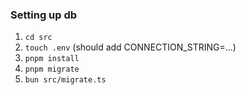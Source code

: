 ### Setting up db

1. `cd src`
2. `touch .env` (should add CONNECTION_STRING=...)
3. `pnpm install`
4. `pnpm migrate`
5. `bun src/migrate.ts`
